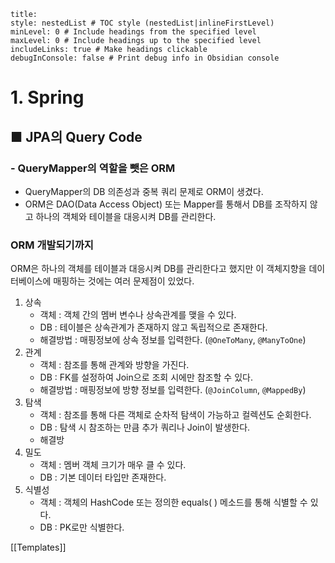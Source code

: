 ```table-of-contents
title: 
style: nestedList # TOC style (nestedList|inlineFirstLevel)
minLevel: 0 # Include headings from the specified level
maxLevel: 0 # Include headings up to the specified level
includeLinks: true # Make headings clickable
debugInConsole: false # Print debug info in Obsidian console
```

# 1. Spring
## ■ JPA의 Query Code

### - QueryMapper의 역할을 뺏은 ORM
- QueryMapper의 DB 의존성과 중복 쿼리 문제로 ORM이 생겼다.
- ORM은 DAO(Data Access Object) 또는 Mapper를 통해서 DB를 조작하지 않고 하나의 객체와 테이블을 대응시켜 DB를 관리한다.

### ORM 개발되기까지
ORM은 하나의 객체를 테이블과 대응시켜 DB를 관리한다고 했지만 이 객체지향을 데이터베이스에 매핑하는 것에는 여러 문제점이 있었다.
1. 상속
     - 객체 : 객체 간의 멤버 변수나 상속관계를 맺을 수 있다.
     - DB : 테이블은 상속관계가 존재하지 않고 독립적으로 존재한다.
     - 해결방법 : 매핑정보에 상속 정보를 입력한다. (`@OneToMany`, `@ManyToOne`)
2. 관계
     - 객체 : 참조를 통해 관계와 방향을 가진다.
     - DB : FK를 설정하여 Join으로 조회 시에만 참조할 수 있다.
     - 해결방법 : 매핑정보에 방향 정보를 입력한다. (`@JoinColumn`, `@MappedBy`)
3. 탐색
     - 객체 : 참조를 통해 다른 객체로 순차적 탐색이 가능하고 컬렉션도 순회한다.
     - DB : 탐색 시 참조하는 만큼 추가 쿼리나 Join이 발생한다.
     - 해결방
4. 밀도
     - 객체 : 멤버 객체 크기가 매우 클 수 있다.
     - DB : 기본 데이터 타입만 존재한다.
5. 식별성
     - 객체 : 객체의 HashCode 또는 정의한 equals( ) 메소드를 통해 식별할 수 있다.
     - DB : PK로만 식별한다.






[[Templates]]
